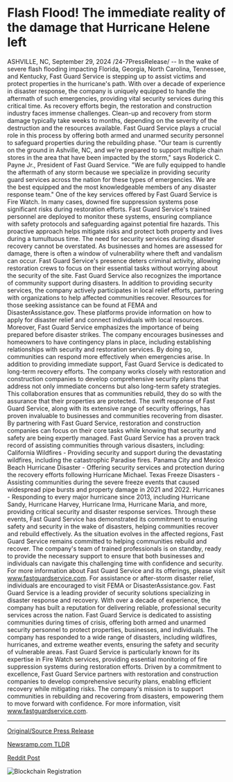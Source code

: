 # Flash Flood! The immediate reality of the damage that Hurricane Helene left

ASHVILLE, NC, September 29, 2024 /24-7PressRelease/ -- In the wake of severe flash flooding impacting Florida, Georgia, North Carolina, Tennessee, and Kentucky, Fast Guard Service is stepping up to assist victims and protect properties in the hurricane's path. With over a decade of experience in disaster response, the company is uniquely equipped to handle the aftermath of such emergencies, providing vital security services during this critical time.  As recovery efforts begin, the restoration and construction industry faces immense challenges. Clean-up and recovery from storm damage typically take weeks to months, depending on the severity of the destruction and the resources available. Fast Guard Service plays a crucial role in this process by offering both armed and unarmed security personnel to safeguard properties during the rebuilding phase.  "Our team is currently on the ground in Ashville, NC, and we're prepared to support multiple chain stores in the area that have been impacted by the storm," says Roderick C. Payne Jr., President of Fast Guard Service. "We are fully equipped to handle the aftermath of any storm because we specialize in providing security guard services across the nation for these types of emergencies. We are the best equipped and the most knowledgeable members of any disaster response team."  One of the key services offered by Fast Guard Service is Fire Watch. In many cases, downed fire suppression systems pose significant risks during restoration efforts. Fast Guard Service's trained personnel are deployed to monitor these systems, ensuring compliance with safety protocols and safeguarding against potential fire hazards. This proactive approach helps mitigate risks and protect both property and lives during a tumultuous time.  The need for security services during disaster recovery cannot be overstated. As businesses and homes are assessed for damage, there is often a window of vulnerability where theft and vandalism can occur. Fast Guard Service's presence deters criminal activity, allowing restoration crews to focus on their essential tasks without worrying about the security of the site.  Fast Guard Service also recognizes the importance of community support during disasters. In addition to providing security services, the company actively participates in local relief efforts, partnering with organizations to help affected communities recover. Resources for those seeking assistance can be found at FEMA and DisasterAssistance.gov. These platforms provide information on how to apply for disaster relief and connect individuals with local resources.  Moreover, Fast Guard Service emphasizes the importance of being prepared before disaster strikes. The company encourages businesses and homeowners to have contingency plans in place, including establishing relationships with security and restoration services. By doing so, communities can respond more effectively when emergencies arise.  In addition to providing immediate support, Fast Guard Service is dedicated to long-term recovery efforts. The company works closely with restoration and construction companies to develop comprehensive security plans that address not only immediate concerns but also long-term safety strategies. This collaboration ensures that as communities rebuild, they do so with the assurance that their properties are protected.  The swift response of Fast Guard Service, along with its extensive range of security offerings, has proven invaluable to businesses and communities recovering from disaster. By partnering with Fast Guard Service, restoration and construction companies can focus on their core tasks while knowing that security and safety are being expertly managed.  Fast Guard Service has a proven track record of assisting communities through various disasters, including:  California Wildfires - Providing security and support during the devastating wildfires, including the catastrophic Paradise fires. Panama City and Mexico Beach Hurricane Disaster - Offering security services and protection during the recovery efforts following Hurricane Michael. Texas Freeze Disasters - Assisting communities during the severe freeze events that caused widespread pipe bursts and property damage in 2021 and 2022. Hurricanes - Responding to every major hurricane since 2013, including Hurricane Sandy, Hurricane Harvey, Hurricane Irma, Hurricane Maria, and more, providing critical security and disaster response services.  Through these events, Fast Guard Service has demonstrated its commitment to ensuring safety and security in the wake of disasters, helping communities recover and rebuild effectively.  As the situation evolves in the affected regions, Fast Guard Service remains committed to helping communities rebuild and recover. The company's team of trained professionals is on standby, ready to provide the necessary support to ensure that both businesses and individuals can navigate this challenging time with confidence and security.  For more information about Fast Guard Service and its offerings, please visit www.fastguardservice.com. For assistance or after-storm disaster relief, individuals are encouraged to visit FEMA or DisasterAssistance.gov.  Fast Guard Service is a leading provider of security solutions specializing in disaster response and recovery. With over a decade of experience, the company has built a reputation for delivering reliable, professional security services across the nation. Fast Guard Service is dedicated to assisting communities during times of crisis, offering both armed and unarmed security personnel to protect properties, businesses, and individuals.  The company has responded to a wide range of disasters, including wildfires, hurricanes, and extreme weather events, ensuring the safety and security of vulnerable areas. Fast Guard Service is particularly known for its expertise in Fire Watch services, providing essential monitoring of fire suppression systems during restoration efforts.  Driven by a commitment to excellence, Fast Guard Service partners with restoration and construction companies to develop comprehensive security plans, enabling efficient recovery while mitigating risks. The company's mission is to support communities in rebuilding and recovering from disasters, empowering them to move forward with confidence. For more information, visit www.fastguardservice.com. 

---

[Original/Source Press Release](https://www.24-7pressrelease.com/press-release/514793/flash-flood-the-immediate-reality-of-the-damage-that-hurricane-helene-left)
                    

[Newsramp.com TLDR](None) 



[Reddit Post](https://www.reddit.com/r/Energy_Climate_News/comments/1frypyw/fast_guard_service_steps_up_to_assist_victims_of/) 



![Blockchain Registration](https://cdn.newsramp.app/24-7PressRelease/qrcode/249/29/harpwUI8.webp)
